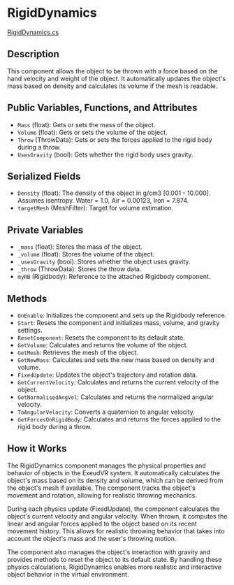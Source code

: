 # RigidDynamics
[RigidDynamics.cs](../../Assets/ExeudVR/Scripts/Interaction/RigidDynamics.cs)

## Description

This component allows the object to be thrown with a force based on the hand velocity and weight of the object. It automatically updates the object's mass based on density and calculates its volume if the mesh is readable.

## Public Variables, Functions, and Attributes

- `Mass` (float): Gets or sets the mass of the object.
- `Volume` (float): Gets or sets the volume of the object.
- `Throw` (ThrowData): Gets or sets the forces applied to the rigid body during a throw.
- `UsesGravity` (bool): Gets whether the rigid body uses gravity.

## Serialized Fields

- `Density` (float): The density of the object in g/cm3 [0.001 - 10.000]. Assumes isentropy. Water = 1.0, Air = 0.00123, Iron = 7.874.
- `targetMesh` (MeshFilter): Target for volume estimation.

## Private Variables

- `_mass` (float): Stores the mass of the object.
- `_volume` (float): Stores the volume of the object.
- `_usesGravity` (bool): Stores whether the object uses gravity.
- `_throw` (ThrowData): Stores the throw data.
- `myRB` (Rigidbody): Reference to the attached Rigidbody component.

## Methods

- `OnEnable`: Initializes the component and sets up the Rigidbody reference.
- `Start`: Resets the component and initializes mass, volume, and gravity settings.
- `ResetComponent`: Resets the component to its default state.
- `GetVolume`: Calculates and returns the volume of the object.
- `GetMesh`: Retrieves the mesh of the object.
- `GetNewMass`: Calculates and sets the new mass based on density and volume.
- `FixedUpdate`: Updates the object's trajectory and rotation data.
- `GetCurrentVelocity`: Calculates and returns the current velocity of the object.
- `GetNormalisedAngVel`: Calculates and returns the normalized angular velocity.
- `ToAngularVelocity`: Converts a quaternion to angular velocity.
- `GetForcesOnRigidBody`: Calculates and returns the forces applied to the rigid body during a throw.

## How it Works

The RigidDynamics component manages the physical properties and behavior of objects in the ExeudVR system. It automatically calculates the object's mass based on its density and volume, which can be derived from the object's mesh if available. The component tracks the object's movement and rotation, allowing for realistic throwing mechanics.

During each physics update (FixedUpdate), the component calculates the object's current velocity and angular velocity. When thrown, it computes the linear and angular forces applied to the object based on its recent movement history. This allows for realistic throwing behavior that takes into account the object's mass and the user's throwing motion.

The component also manages the object's interaction with gravity and provides methods to reset the object to its default state. By handling these physics calculations, RigidDynamics enables more realistic and interactive object behavior in the virtual environment.
